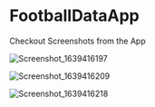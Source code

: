 # FootballDataApp

Checkout Screenshots from the App

![Screenshot_1639416197](https://user-images.githubusercontent.com/24321091/145865113-664fa37f-ecef-423f-841c-f3a4e461d68b.png)

![Screenshot_1639416209](https://user-images.githubusercontent.com/24321091/145865146-e9a6bab2-25b6-498c-9804-a94158ac6a31.png)

![Screenshot_1639416218](https://user-images.githubusercontent.com/24321091/145865175-7386c7f2-50a9-4e8d-94fc-9010eb9f7fcb.png)
